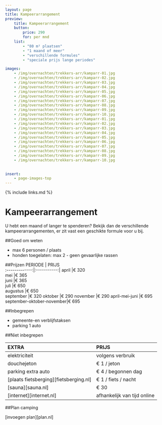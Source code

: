 ```yaml
---
layout: page
title: Kampeerarrangement 
preview: 
    title: Kampeerarrangement
    button:
        price: 290
        for: per mnd
    list:
        - "80 m² plaatsen"
        - "1 maand of meer"
        - "verschillende formules"
        - "speciale prijs lange periodes"

images:
    - /img/overnachten/trekkers-arr/kamparr-01.jpg
    - /img/overnachten/trekkers-arr/kamparr-02.jpg
    - /img/overnachten/trekkers-arr/kamparr-03.jpg
    - /img/overnachten/trekkers-arr/kamparr-04.jpg
    - /img/overnachten/trekkers-arr/kamparr-05.jpg
    - /img/overnachten/trekkers-arr/kamparr-06.jpg
    - /img/overnachten/trekkers-arr/kamparr-07.jpg
    - /img/overnachten/trekkers-arr/kamparr-08.jpg
    - /img/overnachten/trekkers-arr/kamparr-09.jpg
    - /img/overnachten/trekkers-arr/kamparr-10.jpg
    - /img/overnachten/trekkers-arr/kamparr-01.jpg
    - /img/overnachten/trekkers-arr/kamparr-02.jpg
    - /img/overnachten/trekkers-arr/kamparr-03.jpg
    - /img/overnachten/trekkers-arr/kamparr-04.jpg
    - /img/overnachten/trekkers-arr/kamparr-05.jpg
    - /img/overnachten/trekkers-arr/kamparr-06.jpg
    - /img/overnachten/trekkers-arr/kamparr-07.jpg
    - /img/overnachten/trekkers-arr/kamparr-08.jpg
    - /img/overnachten/trekkers-arr/kamparr-09.jpg
    - /img/overnachten/trekkers-arr/kamparr-10.jpg
    
    
insert:
    - page-images-top
---
```


{% include links.md %}

# Kampeerarrangement
U hebt een maand of langer te spenderen? Bekijk dan de verschillende kampeerarrangementen, er zit vast een geschikte formule voor u bij.

##Goed om weten
- max 6 personen / plaats
- honden toegelaten: max 2 - geen gevaarlijke rassen

##Prijzen
PERIODE        | PRIJS       
:-------------:|:-----------:|
april          |€ 320               
mei            |€ 365                   
juni           |€ 365       
juli           |€ 650            
augustus       |€ 650   
september      |€ 320
oktober        |€ 290
november       |€ 290
april-mei-juni |€ 695
september-oktober-november|€ 695

##Inbegrepen
- gemeente-en verblijfstaksen
- parking 1 auto

##Niet inbegrepen

EXTRA              | PRIJS 
:------------------|:-----------|
elektriciteit      |volgens verbruik 
douchejeton        |€ 1 / jeton
parking extra auto |€ 4 / begonnen dag
[plaats fietsberging][fietsberging.nl]| € 1 / fiets / nacht
[sauna][sauna.nl]              |€ 30
[internet][internet.nl]           |afhankelijk van tijd online

##Plan camping

[invoegen plan][plan.nl]